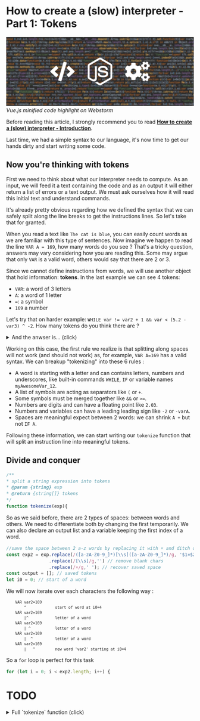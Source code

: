 # How to create a (slow) interpreter - Part 1: Tokens

![thumbnail](thumbnail.jpg)
*Vue.js minified code highlight on Webstorm*

Before reading this article, I strongly recommend you to read __[How to create a (slow) interpreter - Introduction](/2019/07/09/how_to_create_a__slow__interpreter___introduction/)__.

Last time, we had a simple syntax to our language, it's now time to get our hands dirty and start writing some code.  

## Now you're thinking with tokens

First we need to think about what our interpreter needs to compute.
As an input, we will feed it a text containing the code and as an output it will either return a list of errors or a text output.
We must ask ourselves how it will read this initial text and understand commands.

It's already pretty obvious regarding how we defined the syntax that we can safely split along the line breaks to get the instructions lines.
So let's take that for granted.

When you read a text like `The cat is blue`, you can easily count words as we are familiar with this type of sentences.
Now imagine we happen to read the line `VAR A = 169`, how many words do you see ?
That's a tricky question, answers may vary considering how you are reading this.
Some may argue that only `VAR` is a valid word, others would say that there are 2 or 3.

Since we cannot define instructions from words, we will use another object that hold information: **tokens**. In the last example we can see 4 tokens:

* `VAR`: a word of 3 letters
* `A`: a word of 1 letter
* `=`: a symbol
* `169` a number

Let's try that on harder example: `WHILE var != var2 + 1 && var < (5.2 - var3) ^ -2`. How many tokens do you think there are ?

<details><summary>And the anwser is... (click)</summary><p>

If you guessed 16, you were right, the full decomposition is :

`WHILE`, `var`, `!=`, `var2`, `+`, `1`, `&&`, `var`, `<`, `(`, `5.2`, `-`, `var3`, `)`, `^`, `2`

</p></details>

Working on this case, the first rule we realize is that splitting along spaces will not work (and should not work) as, for example, `VAR A=169` has a valid syntax.
We can breakup "tokenizing" into these 6 rules :

* A word is starting with a letter and can contains letters, numbers and underscores, like built-in commands `WHILE`, `IF` or variable names `myAwesomeVar_12`.
* A list of symbols are acting as separators like `(` or `+`.
* Some symbols must be merged together like `&&` or `>=`.
* Numbers are digits and can have a floating point like `2.03`.
* Numbers and variables can have a leading leading sign like `-2` or `-varA`.
* Spaces are meaningful expect between 2 words: we can shrink `A +` but not `IF A`.

Following these information, we can start writing our `tokenize` function that will split an instruction line into meaningful tokens.

## Divide and conquer

```javascript
/**
* split a string expression into tokens
* @param {string} exp
* @return {string[]} tokens
*/
function tokenize(exp){
```

So as we said before, there are 2 types of spaces: between words and others.
We need to differentiate both by changing the first temporarily.
We can also declare an output list and a variable keeping the first index of a word.

```javascript
//save the space between 2 a-z words by replacing it with ¤ and ditch other blank spaces
const exp2 = exp.replace(/([a-zA-Z0-9_]*)[\\s]([a-zA-Z0-9_]*)/g, '$1¤$2')
                .replace(/[\\s]/g,'') // remove blank chars
                .replace(/¤/g,' '); // recover saved space
const output = []; // saved tokens
let i0 = 0; // start of a word
```

We will now iterate over each characters the following way :

<small>

```
    VAR var2=169
        ^             start of word at i0=4
    VAR var2=169
        |^            letter of a word
    VAR var2=169
        | ^           letter of a word
    VAR var2=169
        |  ^          letter of a word
    VAR var2=169
        |   ^         new word 'var2' starting at i0=4
```

</small>

So a `for` loop is perfect for this task

```javascript
for (let i = 0; i < exp2.length; i++) {
```

# TODO

<details><summary>Full `tokenize` function (click)</summary><p>

```javascript

/**
* split a string expression into tokens
* @param {string} exp
* @return {string[]} tokens
*/
function tokenize(exp){
  //save the space between 2 a-z words by replacing it with ¤ and ditch other blank spaces
  const exp2 = exp.replace(/([a-zA-Z0-9_]*)[\\s]([a-zA-Z0-9_]*)/g, '$1¤$2')
                  .replace(/[\\s]/g,'')
                  .replace(/¤/g,' ');
  const output = []; // saved tokens
  let i0 = 0; // start of a word
  for (let i = 0; i < exp2.length; i++) {
    if ('+-*/%^,()=&| ><!'.includes(exp2[i])) { // if current char is separator
      if (i > i0) // save token before
        output.push(exp2.substr(i0, i - i0).trim());
      if (exp2[i] !== ' ') // save separator as token if not word separator
        output.push(exp2[i]);
      i0 = i + 1;
    }
  }
  if (i > i0) // save last token
    output.push(exp2.substr(i0, i - i0).trim());
  
  const testMerge = function(a,b){
    return ('&|='.includes(a) && a.length === 1 && a === b) || // double separator
      (b === '=' && '!<>'.includes(a) && a.length === 1);// >= or <= or !=
  };

  // join two separators of same char in output
  for (let i = output.length - 1; i > 0; i--) {
    if (testMerge(output[i - 1], output[i])) {
      output[i - 1] += output[i];
      output.splice(i, 1);
    } else if ('+-*/%^=&|><(,!'.includes(output[i - 1]) && output[i] === '-') {
      output[i] = '.-';
    }
  }
  return output;
}

```

</p></details>